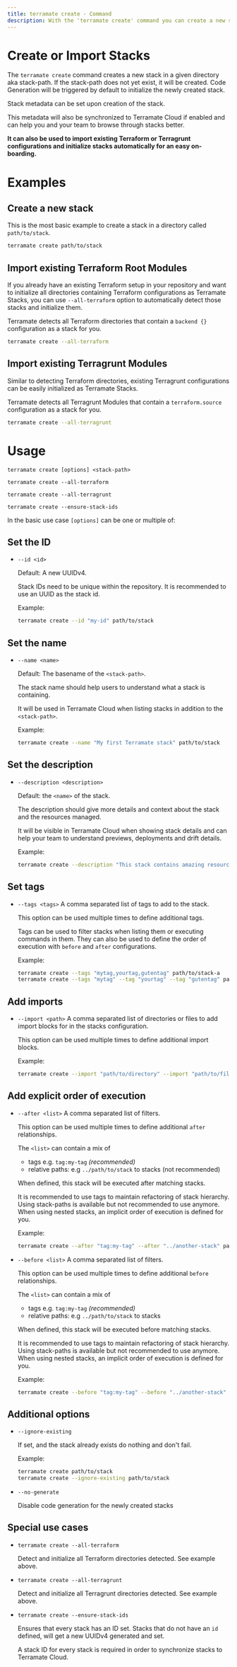 ```yaml
---
title: terramate create - Command
description: With the 'terramate create' command you can create a new stack or import existing Terraform or Terragrunt configurations.
---
```


# Create or Import Stacks

The `terramate create` command creates a new stack in a given directory aka stack-path.
If the stack-path does not yet exist, it will be created.
Code Generation will be triggered by default to initialize the newly created stack.

Stack metadata can be set upon creation of the stack.

This metadata will also be synchronized to Terramate Cloud if enabled and can help you and your team to browse through stacks better.

**It can also be used to import existing Terraform or Terragrunt configurations and initialize stacks automatically for an easy on-boarding.**

# Examples

## Create a new stack

This is the most basic example to create a stack in a directory called `path/to/stack`.

```bash
terramate create path/to/stack
```

## Import existing Terraform Root Modules

If you already have an existing Terraform setup in your repository and want to initialize all directories containing Terraform configurations as Terramate Stacks, you can use `--all-terraform` option to automatically detect those stacks and initialize them.

Terramate detects all Terraform directories that contain a `backend {}` configuration as a stack for you.

```bash
terramate create --all-terraform
```

## Import existing Terragrunt Modules

Similar to detecting Terraform directories, existing Terragrunt configurations can be easily initialized as Terramate Stacks.

Terramate detects all Terragrunt Modules that contain a `terraform.source` configuration as a stack for you.

```bash
terramate create --all-terragrunt
```

# Usage

`terramate create [options] <stack-path>`

`terramate create --all-terraform`

`terramate create --all-terragrunt`

`terramate create --ensure-stack-ids`

In the basic use case `[options]` can be one or multiple of:

## Set the ID

- `--id <id>`

  Default: A new UUIDv4.

  Stack IDs need to be unique within the repository.
  It is recommended to use an UUID as the stack id.

  Example:

  ```bash
  terramate create --id "my-id" path/to/stack
  ```

## Set the name

- `--name <name>`

  Default: The basename of the `<stack-path>`.

  The stack name should help users to understand what a stack is containing.

  It will be used in Terramate Cloud when listing stacks in addition to the `<stack-path>`.

  Example:

  ```bash
  terramate create --name "My first Terramate stack" path/to/stack
  ```

## Set the description

- `--description <description>`

  Default: the `<name>` of the stack.

  The description should give more details and context about the stack and the resources managed.

  It will be visible in Terramate Cloud when showing stack details and can help your team to understand previews, deployments and drift details.

  Example:

  ```bash
  terramate create --description "This stack contains amazing resources for my service" path/to/stack
  ```

## Set tags

- `--tags <tags>` A comma separated list of tags to add to the stack.

  This option can be used multiple times to define additional tags.

  Tags can be used to filter stacks when listing them or executing commands in them.
  They can also be used to define the order of execution with `before` and `after` configurations.

  Example:

  ```bash
  terramate create --tags "mytag,yourtag,gutentag" path/to/stack-a
  terramate create --tags "mytag" --tag "yourtag" --tag "gutentag" path/to/stack-b
  ```

## Add imports

- `--import <path>` A comma separated list of directories or files to add import blocks for in the stacks configuration.

  This option can be used multiple times to define additional import blocks.

  Example:

  ```bash
  terramate create --import "path/to/directory" --import "path/to/file" path/to/stack
  ```

## Add explicit order of execution

- `--after <list>` A comma separated list of filters.

  This option can be used multiple times to define additional `after` relationships.

  The `<list>` can contain a mix of

  - tags e.g. `tag:my-tag` _(recommended)_
  - relative paths: e.g `../path/to/stack` to stacks (not recommended)

  When defined, this stack will be executed after matching stacks.

  It is recommended to use tags to maintain refactoring of stack hierarchy.
  Using stack-paths is available but not recommended to use anymore.
  When using nested stacks, an implicit order of execution is defined for you.

  Example:

  ```bash
  terramate create --after "tag:my-tag" --after "../another-stack" path/to/stack
  ```

- `--before <list>` A comma separated list of filters.

  This option can be used multiple times to define additional `before` relationships.

  The `<list>` can contain a mix of

  - tags e.g. `tag:my-tag` _(recommended)_
  - relative paths: e.g `../path/to/stack` to stacks

  When defined, this stack will be executed before matching stacks.

  It is recommended to use tags to maintain refactoring of stack hierarchy.
  Using stack-paths is available but not recommended to use anymore.
  When using nested stacks, an implicit order of execution is defined for you.

  Example:

  ```bash
  terramate create --before "tag:my-tag" --before "../another-stack" path/to/stack
  ```

## Additional options

- `--ignore-existing`

  If set, and the stack already exists do nothing and don't fail.

  Example:

  ```bash
  terramate create path/to/stack
  terramate create --ignore-existing path/to/stack
  ```

- `--no-generate`

  Disable code generation for the newly created stacks

## Special use cases

- `terramate create --all-terraform`

  Detect and initialize all Terraform directories detected.
  See example above.

- `terramate create --all-terragrunt`

  Detect and initialize all Terragrunt directories detected.
  See example above.

- `terramate create --ensure-stack-ids`

  Ensures that every stack has an ID set.
  Stacks that do not have an `id` defined, will get a new UUIDv4 generated and set.

  A stack ID for every stack is required in order to synchronize stacks to Terramate Cloud.

[order of execution]: ../orchestration/index.md#explicit-order-of-execution
